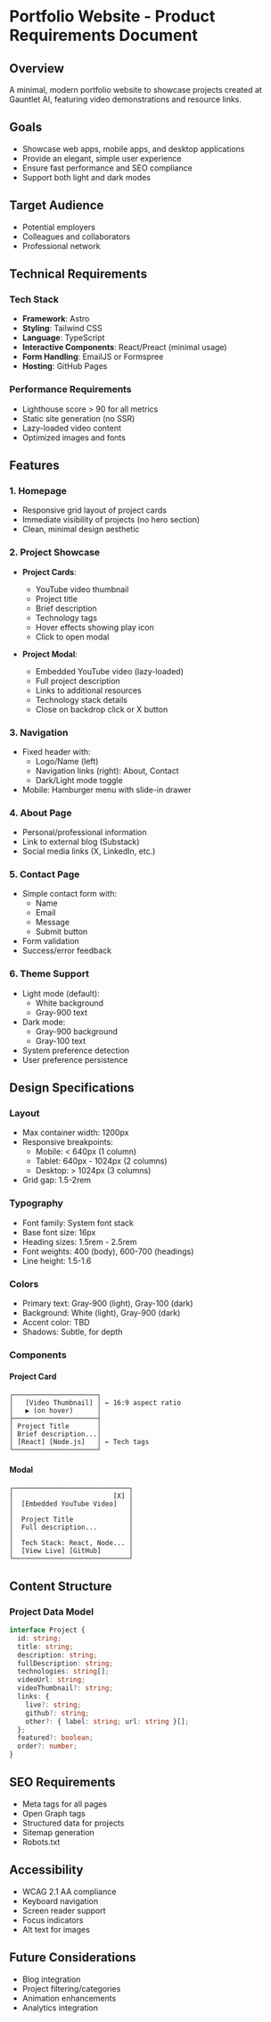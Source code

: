 # Portfolio Website - Product Requirements Document

## Overview
A minimal, modern portfolio website to showcase projects created at Gauntlet AI, featuring video demonstrations and resource links.

## Goals
- Showcase web apps, mobile apps, and desktop applications
- Provide an elegant, simple user experience
- Ensure fast performance and SEO compliance
- Support both light and dark modes

## Target Audience
- Potential employers
- Colleagues and collaborators
- Professional network

## Technical Requirements

### Tech Stack
- **Framework**: Astro
- **Styling**: Tailwind CSS
- **Language**: TypeScript
- **Interactive Components**: React/Preact (minimal usage)
- **Form Handling**: EmailJS or Formspree
- **Hosting**: GitHub Pages

### Performance Requirements
- Lighthouse score > 90 for all metrics
- Static site generation (no SSR)
- Lazy-loaded video content
- Optimized images and fonts

## Features

### 1. Homepage
- Responsive grid layout of project cards
- Immediate visibility of projects (no hero section)
- Clean, minimal design aesthetic

### 2. Project Showcase
- **Project Cards**:
  - YouTube video thumbnail
  - Project title
  - Brief description
  - Technology tags
  - Hover effects showing play icon
  - Click to open modal

- **Project Modal**:
  - Embedded YouTube video (lazy-loaded)
  - Full project description
  - Links to additional resources
  - Technology stack details
  - Close on backdrop click or X button

### 3. Navigation
- Fixed header with:
  - Logo/Name (left)
  - Navigation links (right): About, Contact
  - Dark/Light mode toggle
- Mobile: Hamburger menu with slide-in drawer

### 4. About Page
- Personal/professional information
- Link to external blog (Substack)
- Social media links (X, LinkedIn, etc.)

### 5. Contact Page
- Simple contact form with:
  - Name
  - Email
  - Message
  - Submit button
- Form validation
- Success/error feedback

### 6. Theme Support
- Light mode (default):
  - White background
  - Gray-900 text
- Dark mode:
  - Gray-900 background
  - Gray-100 text
- System preference detection
- User preference persistence

## Design Specifications

### Layout
- Max container width: 1200px
- Responsive breakpoints:
  - Mobile: < 640px (1 column)
  - Tablet: 640px - 1024px (2 columns)
  - Desktop: > 1024px (3 columns)
- Grid gap: 1.5-2rem

### Typography
- Font family: System font stack
- Base font size: 16px
- Heading sizes: 1.5rem - 2.5rem
- Font weights: 400 (body), 600-700 (headings)
- Line height: 1.5-1.6

### Colors
- Primary text: Gray-900 (light), Gray-100 (dark)
- Background: White (light), Gray-900 (dark)
- Accent color: TBD
- Shadows: Subtle, for depth

### Components

#### Project Card
```
┌─────────────────────┐
│   [Video Thumbnail] │ ← 16:9 aspect ratio
│   ▶ (on hover)      │
├─────────────────────┤
│ Project Title       │
│ Brief description...│
│ [React] [Node.js]   │ ← Tech tags
└─────────────────────┘
```

#### Modal
```
┌─────────────────────────────┐
│                         [X] │
│  [Embedded YouTube Video]   │
│                             │
│  Project Title              │
│  Full description...        │
│                             │
│  Tech Stack: React, Node... │
│  [View Live] [GitHub]       │
└─────────────────────────────┘
```

## Content Structure

### Project Data Model
```typescript
interface Project {
  id: string;
  title: string;
  description: string;
  fullDescription: string;
  technologies: string[];
  videoUrl: string;
  videoThumbnail?: string;
  links: {
    live?: string;
    github?: string;
    other?: { label: string; url: string }[];
  };
  featured?: boolean;
  order?: number;
}
```

## SEO Requirements
- Meta tags for all pages
- Open Graph tags
- Structured data for projects
- Sitemap generation
- Robots.txt

## Accessibility
- WCAG 2.1 AA compliance
- Keyboard navigation
- Screen reader support
- Focus indicators
- Alt text for images

## Future Considerations
- Blog integration
- Project filtering/categories
- Animation enhancements
- Analytics integration